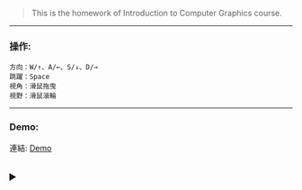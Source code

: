 > This is the homework of 	Introduction to Computer Graphics course.



--------

### 操作:  
    方向：W/↑、A/←、S/↓、D/→  
    跳躍：Space
    視角：滑鼠拖曳
    視野：滑鼠滾輪

--------
### Demo:  
連結: 
[Demo](https://axuy312.github.io/ThreeJs_BB8/)  

<h2><details>
 <summary> </summary>
    <img align="center" height="500" width="800" src="https://github.com/axuy312/ThreeJs_BB8/blob/main/Description/demo_1.png" />
    <img align="center" height="500" width="800" src="https://github.com/axuy312/ThreeJs_BB8/blob/main/Description/demo_2.png" />
</details></h3>
